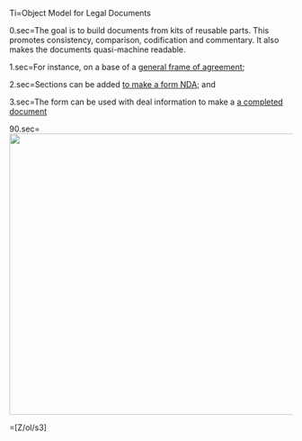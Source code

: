 Ti=Object Model for Legal Documents

0.sec=The goal is to build documents from kits of reusable parts.  This promotes consistency, comparison, codification and commentary.  It also makes the documents quasi-machine readable. 

1.sec=For instance, on a base of a <a href="index.php?action=doc&file=Z/Agt/Agt_v01.md">general frame of agreement</a>;

2.sec=Sections can be added <a href="index.php?action=doc&file=Wx/com/cooleygo/US/NDA/Form/0.md">to make a form NDA</a>; and

3.sec=The form can be used with deal information to make a <a href="index.php?action=doc&file=Dx/Acme/02-NDA-With-Quake/01-NDA_v0.md">a completed document</a>

90.sec=<img src="index.php?action=raw&file=S/About/Conference/Image/Legal_Document_ObjectModel.jpg" height="500" width="700">

=[Z/ol/s3]